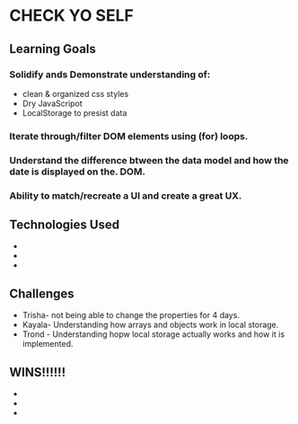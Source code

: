 # CHECK YO SELF
 
## Learning Goals
 
### Solidify ands Demonstrate understanding of:

  * clean & organized css styles
  * Dry JavaScripot
  * LocalStorage to presist data
 
### Iterate through/filter DOM elements using (for) loops.

### Understand the difference btween the data model and how the date is displayed on the. DOM.

### Ability to match/recreate a UI and create a great UX.

## Technologies Used

 *
 *
 *

## Challenges

 * Trisha- not being able to change the properties for 4 days.
 * Kayala- Understanding how arrays and objects work in local storage.
 * Trond - Understanding hopw local storage actually works and how it is implemented.

## WINS!!!!!!
 
 *
 *
 *
 

